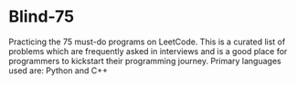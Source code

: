 # Blind-75
Practicing the 75 must-do programs on LeetCode. This is a curated list of problems which are frequently asked in interviews and is a good place for programmers to kickstart their programming journey.
Primary languages used are: Python and C++
